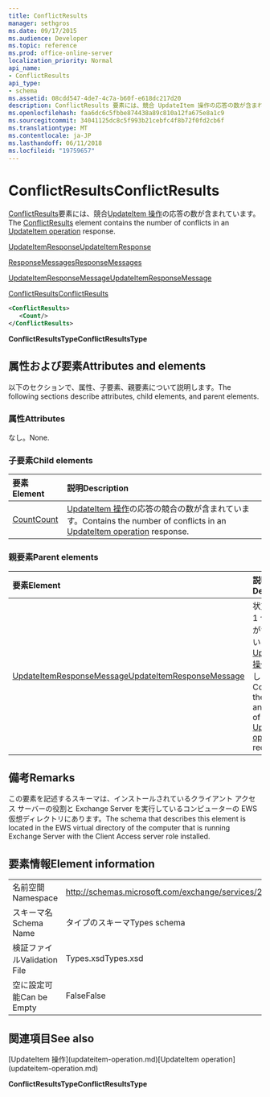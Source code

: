 ```yaml
---
title: ConflictResults
manager: sethgros
ms.date: 09/17/2015
ms.audience: Developer
ms.topic: reference
ms.prod: office-online-server
localization_priority: Normal
api_name:
- ConflictResults
api_type:
- schema
ms.assetid: 08cdd547-4de7-4c7a-b60f-e618dc217d20
description: ConflictResults 要素には、競合 UpdateItem 操作の応答の数が含まれています。
ms.openlocfilehash: faa6dc6c5fbbe874438a89c810a12fa675e8a1c9
ms.sourcegitcommit: 34041125dc8c5f993b21cebfc4f8b72f0fd2cb6f
ms.translationtype: MT
ms.contentlocale: ja-JP
ms.lasthandoff: 06/11/2018
ms.locfileid: "19759657"
---
```

# <a name="conflictresults"></a><span data-ttu-id="f73ee-103">ConflictResults</span><span class="sxs-lookup"><span data-stu-id="f73ee-103">ConflictResults</span></span>

<span data-ttu-id="f73ee-104">[ConflictResults](conflictresults.md)要素には、競合[UpdateItem 操作](updateitem-operation.md)の応答の数が含まれています。</span><span class="sxs-lookup"><span data-stu-id="f73ee-104">The [ConflictResults](conflictresults.md) element contains the number of conflicts in an [UpdateItem operation](updateitem-operation.md) response.</span></span> 
  
[<span data-ttu-id="f73ee-105">UpdateItemResponse</span><span class="sxs-lookup"><span data-stu-id="f73ee-105">UpdateItemResponse</span></span>](updateitemresponse.md)
  
[<span data-ttu-id="f73ee-106">ResponseMessages</span><span class="sxs-lookup"><span data-stu-id="f73ee-106">ResponseMessages</span></span>](responsemessages.md)
  
[<span data-ttu-id="f73ee-107">UpdateItemResponseMessage</span><span class="sxs-lookup"><span data-stu-id="f73ee-107">UpdateItemResponseMessage</span></span>](updateitemresponsemessage.md)
  
[<span data-ttu-id="f73ee-108">ConflictResults</span><span class="sxs-lookup"><span data-stu-id="f73ee-108">ConflictResults</span></span>](conflictresults.md)
  
```xml
<ConflictResults>
   <Count/>
</ConflictResults>
```

 <span data-ttu-id="f73ee-109">**ConflictResultsType**</span><span class="sxs-lookup"><span data-stu-id="f73ee-109">**ConflictResultsType**</span></span>
## <a name="attributes-and-elements"></a><span data-ttu-id="f73ee-110">属性および要素</span><span class="sxs-lookup"><span data-stu-id="f73ee-110">Attributes and elements</span></span>

<span data-ttu-id="f73ee-111">以下のセクションで、属性、子要素、親要素について説明します。</span><span class="sxs-lookup"><span data-stu-id="f73ee-111">The following sections describe attributes, child elements, and parent elements.</span></span>
  
### <a name="attributes"></a><span data-ttu-id="f73ee-112">属性</span><span class="sxs-lookup"><span data-stu-id="f73ee-112">Attributes</span></span>

<span data-ttu-id="f73ee-113">なし。</span><span class="sxs-lookup"><span data-stu-id="f73ee-113">None.</span></span>
  
### <a name="child-elements"></a><span data-ttu-id="f73ee-114">子要素</span><span class="sxs-lookup"><span data-stu-id="f73ee-114">Child elements</span></span>

|<span data-ttu-id="f73ee-115">**要素**</span><span class="sxs-lookup"><span data-stu-id="f73ee-115">**Element**</span></span>|<span data-ttu-id="f73ee-116">**説明**</span><span class="sxs-lookup"><span data-stu-id="f73ee-116">**Description**</span></span>|
|:-----|:-----|
|[<span data-ttu-id="f73ee-117">Count</span><span class="sxs-lookup"><span data-stu-id="f73ee-117">Count</span></span>](count.md) <br/> |<span data-ttu-id="f73ee-118">[UpdateItem 操作](updateitem-operation.md)の応答の競合の数が含まれています。</span><span class="sxs-lookup"><span data-stu-id="f73ee-118">Contains the number of conflicts in an [UpdateItem operation](updateitem-operation.md) response.</span></span>  <br/> |
   
### <a name="parent-elements"></a><span data-ttu-id="f73ee-119">親要素</span><span class="sxs-lookup"><span data-stu-id="f73ee-119">Parent elements</span></span>

|<span data-ttu-id="f73ee-120">**要素**</span><span class="sxs-lookup"><span data-stu-id="f73ee-120">**Element**</span></span>|<span data-ttu-id="f73ee-121">**説明**</span><span class="sxs-lookup"><span data-stu-id="f73ee-121">**Description**</span></span>|
|:-----|:-----|
|[<span data-ttu-id="f73ee-122">UpdateItemResponseMessage</span><span class="sxs-lookup"><span data-stu-id="f73ee-122">UpdateItemResponseMessage</span></span>](updateitemresponsemessage.md) <br/> |<span data-ttu-id="f73ee-123">状態および 1 つの結果が含まれています[UpdateItem 操作](updateitem-operation.md)を要求します。</span><span class="sxs-lookup"><span data-stu-id="f73ee-123">Contains the status and result of a single [UpdateItem operation](updateitem-operation.md) request.</span></span>  <br/> |
   
## <a name="remarks"></a><span data-ttu-id="f73ee-124">備考</span><span class="sxs-lookup"><span data-stu-id="f73ee-124">Remarks</span></span>

<span data-ttu-id="f73ee-125">この要素を記述するスキーマは、インストールされているクライアント アクセス サーバーの役割と Exchange Server を実行しているコンピューターの EWS 仮想ディレクトリにあります。</span><span class="sxs-lookup"><span data-stu-id="f73ee-125">The schema that describes this element is located in the EWS virtual directory of the computer that is running Exchange Server with the Client Access server role installed.</span></span>
  
## <a name="element-information"></a><span data-ttu-id="f73ee-126">要素情報</span><span class="sxs-lookup"><span data-stu-id="f73ee-126">Element information</span></span>

|||
|:-----|:-----|
|<span data-ttu-id="f73ee-127">名前空間</span><span class="sxs-lookup"><span data-stu-id="f73ee-127">Namespace</span></span>  <br/> |http://schemas.microsoft.com/exchange/services/2006/types  <br/> |
|<span data-ttu-id="f73ee-128">スキーマ名</span><span class="sxs-lookup"><span data-stu-id="f73ee-128">Schema Name</span></span>  <br/> |<span data-ttu-id="f73ee-129">タイプのスキーマ</span><span class="sxs-lookup"><span data-stu-id="f73ee-129">Types schema</span></span>  <br/> |
|<span data-ttu-id="f73ee-130">検証ファイル</span><span class="sxs-lookup"><span data-stu-id="f73ee-130">Validation File</span></span>  <br/> |<span data-ttu-id="f73ee-131">Types.xsd</span><span class="sxs-lookup"><span data-stu-id="f73ee-131">Types.xsd</span></span>  <br/> |
|<span data-ttu-id="f73ee-132">空に設定可能</span><span class="sxs-lookup"><span data-stu-id="f73ee-132">Can be Empty</span></span>  <br/> |<span data-ttu-id="f73ee-133">False</span><span class="sxs-lookup"><span data-stu-id="f73ee-133">False</span></span>  <br/> |
   
## <a name="see-also"></a><span data-ttu-id="f73ee-134">関連項目</span><span class="sxs-lookup"><span data-stu-id="f73ee-134">See also</span></span>



<span data-ttu-id="f73ee-135">
  [UpdateItem 操作](updateitem-operation.md)</span><span class="sxs-lookup"><span data-stu-id="f73ee-135">[UpdateItem operation](updateitem-operation.md)</span></span>
  
 <span data-ttu-id="f73ee-136">**ConflictResultsType**</span><span class="sxs-lookup"><span data-stu-id="f73ee-136">**ConflictResultsType**</span></span>


